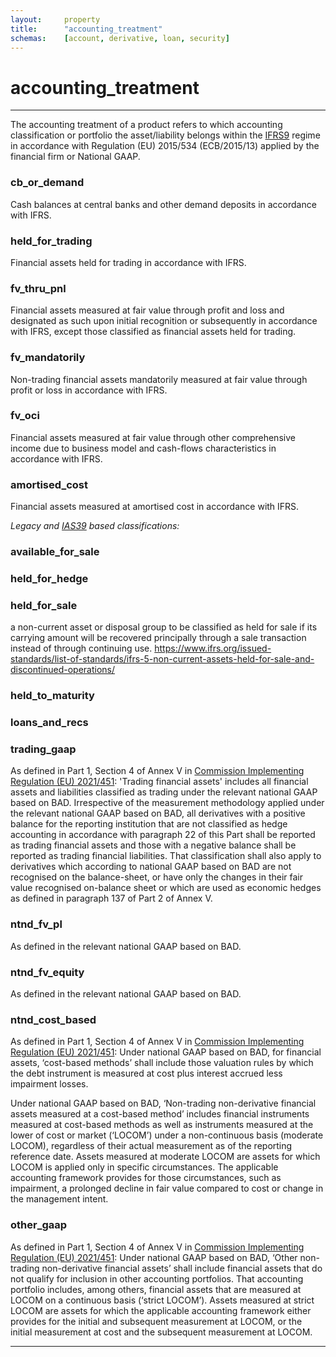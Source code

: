 ```yaml
---
layout:     property
title:      "accounting_treatment"
schemas:    [account, derivative, loan, security]
---
```


# accounting_treatment

---

The accounting treatment of a product refers to which accounting classification or portfolio the asset/liability belongs within the [IFRS9][ifrs9] regime in accordance with Regulation (EU) 2015/534 (ECB/2015/13) applied by the financial firm or National GAAP.

### cb_or_demand
Cash balances at central banks and other demand deposits in accordance with IFRS.

### held_for_trading
Financial assets held for trading in accordance with IFRS.

### fv_thru_pnl
Financial assets measured at fair value through profit and loss and designated as such upon initial recognition or subsequently in accordance with IFRS, except those classified as financial assets held for trading.

### fv_mandatorily
Non-trading financial assets mandatorily measured at fair value through profit or loss in accordance with IFRS.

### fv_oci
Financial assets measured at fair value through other comprehensive income due to business model and cash-flows characteristics in accordance with IFRS.

### amortised_cost
Financial assets measured at amortised cost in accordance with IFRS.


*Legacy and [IAS39][ias39] based classifications:*

### available_for_sale

### held_for_hedge

### held_for_sale
a non-current asset or disposal group to be classified as held for sale if its carrying amount will be recovered principally through a sale transaction instead of through continuing use. https://www.ifrs.org/issued-standards/list-of-standards/ifrs-5-non-current-assets-held-for-sale-and-discontinued-operations/


### held_to_maturity

### loans_and_recs

### trading_gaap
As defined in Part 1, Section 4 of Annex V in [Commission Implementing Regulation (EU) 2021/451]: 'Trading financial assets' includes all financial assets and liabilities classified as trading under the relevant national GAAP based on BAD. Irrespective of the measurement methodology applied under the relevant national GAAP based on BAD, all derivatives with a positive balance for the reporting institution that are not classified as hedge accounting in accordance with paragraph 22 of this Part shall be reported as trading financial assets and those with a negative balance shall be reported as trading financial liabilities. That classification shall also apply to derivatives which according to national GAAP based on BAD are not recognised on the balance-sheet, or have only the changes in their fair value recognised on-balance sheet or which are used as economic hedges as defined in paragraph 137 of Part 2 of Annex V.

### ntnd_fv_pl
As defined in the relevant national GAAP based on BAD.

### ntnd_fv_equity
As defined in the relevant national GAAP based on BAD.

### ntnd_cost_based
As defined in Part 1, Section 4 of Annex V in [Commission Implementing Regulation (EU) 2021/451]: Under national GAAP based on BAD, for financial assets, ‘cost-based methods’ shall include those valuation rules by which the debt instrument is measured at cost plus interest accrued less impairment losses.

Under national GAAP based on BAD, ‘Non-trading non-derivative financial assets measured at a cost-based method’ includes financial instruments measured at cost-based methods as well as instruments measured at the lower of cost or market (‘LOCOM’) under a non-continuous basis (moderate LOCOM), regardless of their actual measurement as of the reporting reference date. Assets measured at moderate LOCOM are assets for which LOCOM is applied only in specific circumstances. The applicable accounting framework provides for those circumstances, such as impairment, a prolonged decline in fair value compared to cost or change in the management intent. 

### other_gaap
As defined in Part 1, Section 4 of Annex V in [Commission Implementing Regulation (EU) 2021/451]: Under national GAAP based on BAD, ‘Other non-trading non-derivative financial assets’ shall include financial assets that do not qualify for inclusion in other accounting portfolios. That accounting portfolio includes, among others, financial assets that are measured at LOCOM on a continuous basis (‘strict LOCOM’). Assets measured at strict LOCOM are assets for which the applicable accounting framework either provides for the initial and subsequent measurement at LOCOM, or the initial measurement at cost and the subsequent measurement at LOCOM.

---

[ifrs9]: https://www.iasplus.com/en-gb/standards/ifrs-en-gb/ifrs9
[ias39]: https://www.iasplus.com/en/standards/ias/ias39
[Commission Implementing Regulation (EU) 2021/451]: https://eur-lex.europa.eu/legal-content/EN/TXT/PDF/?uri=CELEX:02021R0451-20220303&from=EN